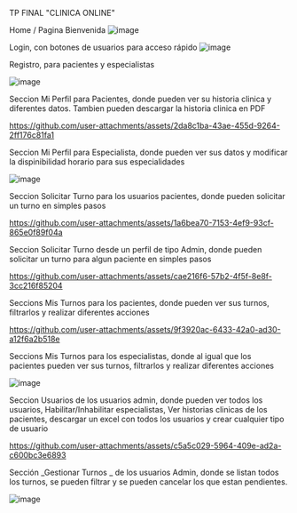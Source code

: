 TP FINAL "CLINICA ONLINE"

Home / Pagina Bienvenida
![image](https://github.com/user-attachments/assets/0c1e57f9-a733-45b9-9829-6b72dcd5728b)


Login, con botones de usuarios para acceso rápido
![image](https://github.com/user-attachments/assets/7df62571-0118-4af3-98e1-f427111bdd93)

Registro, para pacientes y especialistas

![image](https://github.com/user-attachments/assets/24da917e-d1ee-4dc2-bf67-ee49c04ae536)

Seccion Mi Perfil para Pacientes, donde pueden ver su historia clinica y diferentes datos. Tambien pueden descargar la historia clinica en PDF

https://github.com/user-attachments/assets/2da8c1ba-43ae-455d-9264-2ff176c81fa1

Seccion Mi Perfil para Especialista, donde pueden ver sus datos y modificar la dispinibilidad horario para sus especialidades

![image](https://github.com/user-attachments/assets/79cacf31-9210-47bf-9f9b-c41d3dbe7eec)


Seccion Solicitar Turno para los usuarios pacientes, donde pueden solicitar un turno en simples pasos


https://github.com/user-attachments/assets/1a6bea70-7153-4ef9-93cf-865e0f89f04a



Seccion Solicitar Turno desde un perfil de tipo Admin, donde pueden solicitar un turno para algun paciente en simples pasos


https://github.com/user-attachments/assets/cae216f6-57b2-4f5f-8e8f-3cc216f85204


Seccions Mis Turnos para los pacientes, donde pueden ver sus turnos, filtrarlos y  realizar diferentes acciones


https://github.com/user-attachments/assets/9f3920ac-6433-42a0-ad30-a12f6a2b518e

Seccions Mis Turnos para los especialistas, donde al igual que los pacientes pueden ver sus turnos, filtrarlos y  realizar diferentes acciones

![image](https://github.com/user-attachments/assets/b7ecac8c-0e1b-44b9-b481-23f808c25706)

Seccion Usuarios de los usuarios admin, donde pueden ver todos los usuarios, Habilitar/Inhabilitar especialistas, Ver historias clinicas de los pacientes, descargar un excel con todos los usuarios y crear cualquier tipo de usuario

https://github.com/user-attachments/assets/c5a5c029-5964-409e-ad2a-c600bc3e6893

Sección _Gestionar Turnos  _ de los usuarios Admin, donde se listan todos los turnos, se pueden filtrar y se pueden cancelar los que estan pendientes.

![image](https://github.com/user-attachments/assets/1047b699-826a-4124-a0cb-4342fa3906e9)





